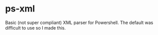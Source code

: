 # ps-xml
Basic (not super compliant) XML parser for Powershell. The default was difficult to use so I made this.
